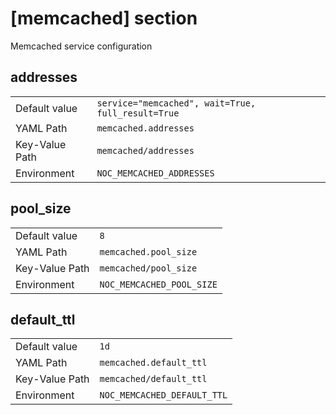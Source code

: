 # [memcached] section

Memcached service configuration

## addresses

|                |                                                    |
| -------------- | -------------------------------------------------- |
| Default value  | `service="memcached", wait=True, full_result=True` |
| YAML Path      | `memcached.addresses`                              |
| Key-Value Path | `memcached/addresses`                              |
| Environment    | `NOC_MEMCACHED_ADDRESSES`                          |

## pool_size

|                |                           |
| -------------- | ------------------------- |
| Default value  | `8`                       |
| YAML Path      | `memcached.pool_size`     |
| Key-Value Path | `memcached/pool_size`     |
| Environment    | `NOC_MEMCACHED_POOL_SIZE` |

## default_ttl

|                |                             |
| -------------- | --------------------------- |
| Default value  | `1d`                        |
| YAML Path      | `memcached.default_ttl`     |
| Key-Value Path | `memcached/default_ttl`     |
| Environment    | `NOC_MEMCACHED_DEFAULT_TTL` |
